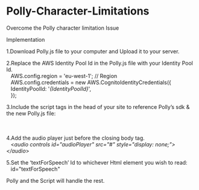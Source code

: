 # Polly-Character-Limitations
Overcome the Polly character limitation Issue 


Implementation 

1.Download Polly.js file to your computer and Upload it to your server.

2.Replace the AWS Identity Pool Id in the Polly.js file with your Identity Pool Id.<br>
&nbsp;&nbsp;&nbsp;AWS.config.region = 'eu-west-1'; // Region<br>
&nbsp;&nbsp;&nbsp;AWS.config.credentials = new AWS.CognitoIdentityCredentials({<br>
&nbsp;&nbsp;&nbsp;IdentityPoolId: '*{IdentityPoolId}*',<br>
&nbsp;&nbsp;&nbsp;});<br>

3.Include the script tags in the head of your site to reference Polly’s sdk & the new Polly.js file:<br>
&nbsp;&nbsp;&nbsp;<script src="https://sdk.amazonaws.com/js/aws-sdk-2.7.20.min.js"></script><br>
&nbsp;&nbsp;&nbsp;<script src="/[ file_path ]/Polly.js"></script><br>
    
4.Add the audio player just before the closing body tag.<br>
&nbsp;&nbsp;&nbsp;<*audio controls id="audioPlayer" src="#" style="display: none;"> </audio*>
  
5.Set the ‘textForSpeech’ Id to whichever Html element you wish to read:<br>
&nbsp;&nbsp;&nbsp;id="textForSpeech"
    
Polly and the Script will handle the rest.
